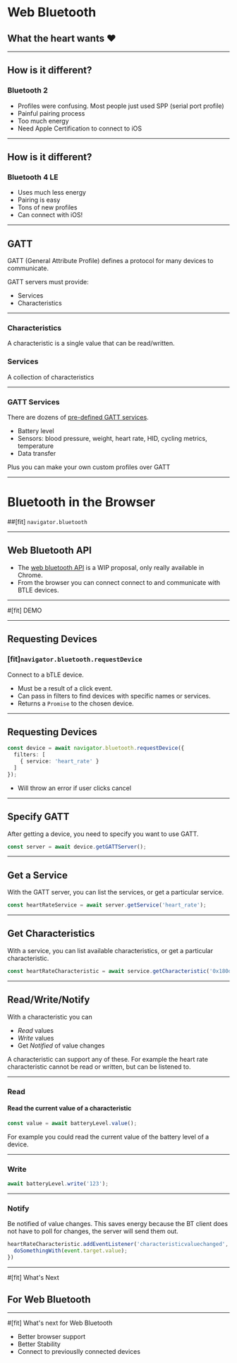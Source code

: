 # Web Bluetooth
## What the heart wants :heart:

---

## How is it different?
### Bluetooth 2

- Profiles were confusing. Most people just used SPP (serial port profile)
- Painful pairing process
- Too much energy
- Need Apple Certification to connect to iOS

---

## How is it different?
### Bluetooth 4 LE

- Uses much less energy
- Pairing is easy
- Tons of new profiles
- Can connect with iOS!

---

## GATT

GATT (General Attribute Profile) defines a protocol for many devices to communicate.

GATT servers must provide:

- Services
- Characteristics

---

### Characteristics

A characteristic is a single value that can be read/written.

### Services

A collection of characteristics

---

### GATT Services

There are dozens of [pre-defined GATT services](https://www.bluetooth.com/specifications/gatt/services).

- Battery level
- Sensors: blood pressure, weight, heart rate, HID, cycling metrics, temperature
- Data transfer

Plus you can make your own custom profiles over GATT

---

# Bluetooth in the Browser
##[fit] `navigator.bluetooth`

---



## Web Bluetooth API

- The [web bluetooth API](https://webbluetoothcg.github.io/web-bluetooth/) is a WIP proposal, only really available in Chrome.
- From the browser you can connect connect to and communicate with BTLE devices.

---



#[fit] DEMO

---



## Requesting Devices

### [fit]`navigator.bluetooth.requestDevice`

Connect to a bTLE device.

- Must be a result of a click event.
- Can pass in filters to find devices with specific names or services.
- Returns a `Promise` to the chosen device.

---

## Requesting Devices

```typescript
const device = await navigator.bluetooth.requestDevice({
  filters: [
    { service: 'heart_rate' }
  ]
});
```

- Will throw an error if user clicks cancel

---

## Specify GATT

After getting a device, you need to specify you want to use GATT.

```typescript
const server = await device.getGATTServer();
```

---

## Get a Service

With the GATT server, you can list the services, or get a particular service.

```typescript
const heartRateService = await server.getService('heart_rate');
```

---

## Get Characteristics

With a service, you can list available characteristics, or get a particular characteristic.

```typescript
const heartRateCharacteristic = await service.getCharacteristic('0x180d');
```

---

## Read/Write/Notify

With a characteristic you can

- *Read* values
- *Write* values
- Get *Notified* of value changes

A characteristic can support any of these. For example the heart rate characteristic cannot be read or written, but can be listened to.

---

### Read
#### Read the current value of a characteristic

```typescript
const value = await batteryLevel.value();
```

For example you could read the current value of the battery level of a device.

---

### Write

```typescript
await batteryLevel.write('123');
```
---

### Notify

Be notified of value changes. This saves energy because the BT client does not have to poll for changes, the server will send them out.

```typescript
heartRateCharacteristic.addEventListener('characteristicvaluechanged', event => {
  doSomethingWith(event.target.value);
})
```

---

#[fit] What's Next
## For Web Bluetooth

---

#[fit] What's next for Web Bluetooth

- Better browser support
- Better Stability
- Connect to previouslly connected devices

